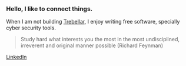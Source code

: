 ### Hello, I like to connect things.

When I am not building [Trebellar](https://trebellar.com/), I enjoy writing free software, specially cyber security tools.

> Study hard what interests you the most in the most undisciplined, irreverent and original manner possible (Richard Feynman)

[LinkedIn](https://es.linkedin.com/in/jesusprubio)
